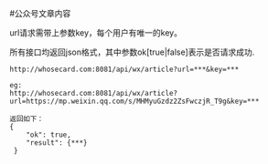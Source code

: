 #公众号文章内容

url请求需带上参数key，每个用户有唯一的key。

所有接口均返回json格式，其中参数ok[true|false]表示是否请求成功.

```
http://whosecard.com:8081/api/wx/article?url=***&key=***

eg:
http://whosecard.com:8081/api/wx/article?url=https://mp.weixin.qq.com/s/MHMyuGzdz2ZsFwczjR_T9g&key=***

返回如下：
{
	"ok": true,
	"result": {***}
 }
```